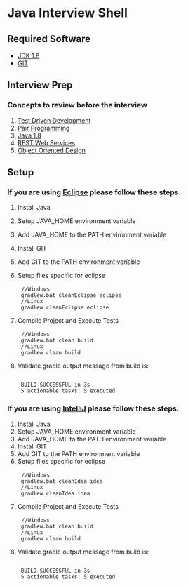 # Java Interview Shell
## Required Software
* [JDK 1.8](http://www.oracle.com/technetwork/java/javase/downloads/jdk8-downloads-2133151.html)
* [GIT](https://git-scm.com/downloads)

## Interview Prep
### Concepts to review before the interview
1. [Test Driven Development](http://butunclebob.com/ArticleS.UncleBob.TheThreeRulesOfTdd)
2. [Pair Programming](https://www.thoughtworks.com/insights/blog/effective-navigation-in-pair-programming)
3. [Java 1.8](http://www.oracle.com/technetwork/java/javase/8-whats-new-2157071.html)
4. [REST Web Services](https://www.thoughtworks.com/insights/blog/rest-api-design-resource-modeling)
5. [Object Oriented Design](http://butunclebob.com/ArticleS.UncleBob.PrinciplesOfOod)

## Setup
### If you are using [Eclipse](http://www.eclipse.org/downloads/packages/eclipse-ide-java-developers/neonr) please follow these steps.

1. Install Java
2. Setup JAVA_HOME environment variable
3. Add JAVA_HOME to the PATH environment variable
4. Install GIT
5. Add GIT to the PATH environment variable
6. Setup files specific for eclipse
   
   <pre>
    <code>//Windows 
    gradlew.bat cleanEclipse eclipse
    //Linux
    gradlew cleanEclipse eclipse</code>
   </pre>
7. Compile Project and Execute Tests
   <pre>
    <code>//Windows
    gradlew.bat clean build
    //Linux
    gradlew clean build</code>
   </pre>
8. Validate gradle output message from build is:
   <pre>
   <code>
    BUILD SUCCESSFUL in 3s
    5 actionable tasks: 5 executed</code>
   </pre>
   
### If you are using [IntelliJ](https://www.jetbrains.com/idea/) please follow these steps.

1. Install Java
2. Setup JAVA_HOME environment variable
3. Add JAVA_HOME to the PATH environment variable
4. Install GIT
5. Add GIT to the PATH environment variable
6. Setup files specific for eclipse
   <pre>
    <code>//Windows
    gradlew.bat cleanIdea idea
    //Linux
    gradlew cleanIdea idea</code>
   </pre>
7. Compile Project and Execute Tests
   <pre>
    <code>//Windows
    gradlew.bat clean build
    //Linux
    gradlew clean build</code>
   </pre>
8. Validate gradle output message from build is:
   <pre>
   <code>
    BUILD SUCCESSFUL in 3s
    5 actionable tasks: 5 executed</code>
   </pre>